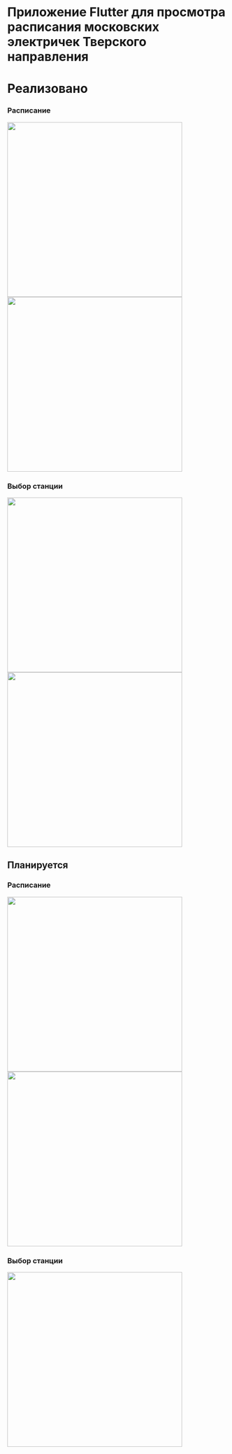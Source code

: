 # Приложение Flutter для просмотра расписания московских электричек Тверского направления

# Реализовано

### Расписание

<img src="examples/ready/schedule_1.png" width="400"> <img src="examples/ready/schedule_2.png" width="400">

### Выбор станции

<img src="examples/ready/station_select_1.png" width="400"> <img src="examples/ready/station_select_2.png" width="400">

## Планируется

### Расписание

<img src="examples/plans/schedule_1.png" width="400"> <img src="examples/plans/schedule_2.png" width="400">

### Выбор станции

<img src="examples/plans/station_select_1.png" width="400">
